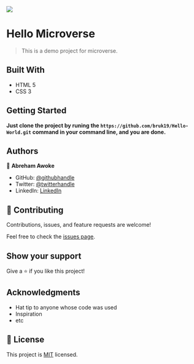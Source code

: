 ![](https://img.shields.io/badge/Microverse-blueviolet)

# Hello Microverse

> This is a demo project for microverse.


## Built With

- HTML 5
- CSS 3


## Getting Started

**Just clone the project by runing the `https://github.com/bruk19/Hello-World.git` command in your command line, and you are done.**


## Authors

👤 **Abreham Awoke**

- GitHub: [@githubhandle](https://github.com/bruk19)
- Twitter: [@twitterhandle](https://twitter.com/Bruktesh)
- LinkedIn: [LinkedIn](https://linkedin.com/in/bruk-teshome-ab4325226)

## 🤝 Contributing

Contributions, issues, and feature requests are welcome!

Feel free to check the [issues page](../../issues/).

## Show your support

Give a ⭐️ if you like this project!

## Acknowledgments

- Hat tip to anyone whose code was used
- Inspiration
- etc

## 📝 License

This project is [MIT](./MIT.md) licensed.
